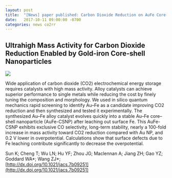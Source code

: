 ```yaml
---
layout: post
title:  "[News] paper published: Carbon Dioxide Reduction on AuFe Core-Shell Nanoparticles (J. Am. Chem. Soc.)"
date:   2017-10-11 09:00:00 -0700
categories: news co2rr
---
```


## Ultrahigh Mass Activity for Carbon Dioxide Reduction Enabled by Gold-iron Core-shell Nanoparticles

![](http://pubs.acs.org/appl/literatum/publisher/achs/journals/content/jacsat/0/jacsat.ahead-of-print/jacs.7b09251/20171011/images/medium/ja-2017-092512_0005.gif)

Wide application of carbon dioxide (CO2) electrochemical energy storage requires catalysts with high mass activity. Alloy catalysts can achieve superior performance to single metals while reducing the cost by finely tuning the composition and morphology. We used in silico quantum mechanics rapid screening to identify Au–Fe as a candidate improving CO2 reduction and then synthesized and tested it experimentally. The synthesized Au–Fe alloy catalyst evolves quickly into a stable Au–Fe core–shell nanoparticle (AuFe-CSNP) after leaching out surface Fe. This AuFe-CSNP exhibits exclusive CO selectivity, long-term stability, nearly a 100-fold increase in mass activity toward CO2 reduction compared with Au NP, and 0.2 V lower in overpotential. Calculations show that surface defects due to Fe leaching contribute significantly to decrease the overpotential.

Sun K; Cheng T; Wu LN; Hu YF; Zhou JG; Maclennan A; Jiang ZH; Gao YZ; Goddard WA*; Wang ZJ*;  
[http://dx.doi.org/10.1021/jacs.7b09251](http://dx.doi.org/10.1021/jacs.7b09251)

